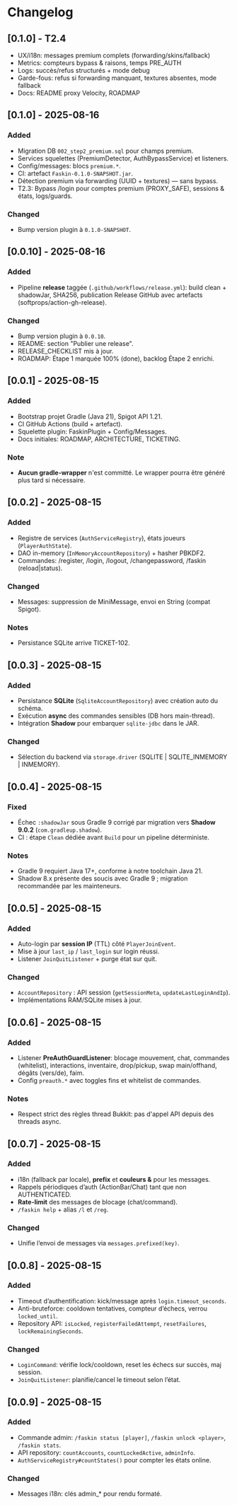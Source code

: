 # Changelog

## [0.1.0] - T2.4
- UX/i18n: messages premium complets (forwarding/skins/fallback)
- Metrics: compteurs bypass & raisons, temps PRE_AUTH
- Logs: succès/refus structurés + mode debug
- Garde-fous: refus si forwarding manquant, textures absentes, mode fallback
- Docs: README proxy Velocity, ROADMAP

## [0.1.0] - 2025-08-16
### Added
- Migration DB `002_step2_premium.sql` pour champs premium.
- Services squelettes (PremiumDetector, AuthBypassService) et listeners.
- Config/messages: blocs `premium.*`.
- CI: artefact `Faskin-0.1.0-SNAPSHOT.jar`.
- Détection premium via forwarding (UUID + textures) — sans bypass.
- T2.3: Bypass /login pour comptes premium (PROXY_SAFE), sessions & états, logs/guards.
### Changed
- Bump version plugin à `0.1.0-SNAPSHOT`.

## [0.0.10] - 2025-08-16
### Added
- Pipeline **release** taggée (`.github/workflows/release.yml`): build clean + shadowJar, SHA256, publication Release GitHub avec artefacts (softprops/action-gh-release).
### Changed
- Bump version plugin à `0.0.10`.
- README: section "Publier une release".
- RELEASE_CHECKLIST mis à jour.
- ROADMAP: Étape 1 marquée 100% (done), backlog Étape 2 enrichi.

## [0.0.1] - 2025-08-15
### Added
- Bootstrap projet Gradle (Java 21), Spigot API 1.21.
- CI GitHub Actions (build + artefact).
- Squelette plugin: FaskinPlugin + Config/Messages.
- Docs initiales: ROADMAP, ARCHITECTURE, TICKETING.
### Note
- **Aucun gradle-wrapper** n'est committé. Le wrapper pourra être généré plus tard si nécessaire.

## [0.0.2] - 2025-08-15
### Added
- Registre de services (`AuthServiceRegistry`), états joueurs (`PlayerAuthState`).
- DAO in-memory (`InMemoryAccountRepository`) + hasher PBKDF2.
- Commandes: /register, /login, /logout, /changepassword, /faskin (reload|status).
### Changed
- Messages: suppression de MiniMessage, envoi en String (compat Spigot).
### Notes
- Persistance SQLite arrive TICKET-102.

## [0.0.3] - 2025-08-15
### Added
- Persistance **SQLite** (`SqliteAccountRepository`) avec création auto du schéma.
- Exécution **async** des commandes sensibles (DB hors main-thread).
- Intégration **Shadow** pour embarquer `sqlite-jdbc` dans le JAR.
### Changed
- Sélection du backend via `storage.driver` (SQLITE | SQLITE_INMEMORY | INMEMORY).

## [0.0.4] - 2025-08-15
### Fixed
- Échec `:shadowJar` sous Gradle 9 corrigé par migration vers **Shadow 9.0.2** (`com.gradleup.shadow`).
- CI : étape `Clean` dédiée avant `Build` pour un pipeline déterministe.
### Notes
- Gradle 9 requiert Java 17+, conforme à notre toolchain Java 21.
- Shadow 8.x présente des soucis avec Gradle 9 ; migration recommandée par les mainteneurs.

## [0.0.5] - 2025-08-15
### Added
- Auto-login par **session IP** (TTL) côté `PlayerJoinEvent`.
- Mise à jour `last_ip` / `last_login` sur login réussi.
- Listener `JoinQuitListener` + purge état sur quit.
### Changed
- `AccountRepository` : API session (`getSessionMeta`, `updateLastLoginAndIp`).
- Implémentations RAM/SQLite mises à jour.

## [0.0.6] - 2025-08-15
### Added
- Listener **PreAuthGuardListener**: blocage mouvement, chat, commandes (whitelist), interactions,
  inventaire, drop/pickup, swap main/offhand, dégâts (vers/de), faim.
- Config `preauth.*` avec toggles fins et whitelist de commandes.
### Notes
- Respect strict des règles thread Bukkit: pas d'appel API depuis des threads async.

## [0.0.7] - 2025-08-15
### Added
- i18n (fallback par locale), **prefix** et **couleurs &** pour les messages.
- Rappels périodiques d’auth (ActionBar/Chat) tant que non AUTHENTICATED.
- **Rate-limit** des messages de blocage (chat/command).
- `/faskin help` + alias `/l` et `/reg`.
### Changed
- Unifie l’envoi de messages via `messages.prefixed(key)`.

## [0.0.8] - 2025-08-15
### Added
- Timeout d’authentification: kick/message après `login.timeout_seconds`.
- Anti-bruteforce: cooldown tentatives, compteur d’échecs, verrou `locked_until`.
- Repository API: `isLocked`, `registerFailedAttempt`, `resetFailures`, `lockRemainingSeconds`.
### Changed
- `LoginCommand`: vérifie lock/cooldown, reset les échecs sur succès, maj session.
- `JoinQuitListener`: planifie/cancel le timeout selon l’état.

## [0.0.9] - 2025-08-15
### Added
- Commande admin: `/faskin status [player]`, `/faskin unlock <player>`, `/faskin stats`.
- API repository: `countAccounts`, `countLockedActive`, `adminInfo`.
- `AuthServiceRegistry#countStates()` pour compter les états online.
### Changed
- Messages i18n: clés admin_* pour rendu formaté.
